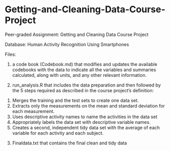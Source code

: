 # Getting-and-Cleaning-Data-Course-Project
Peer-graded Assignment: Getting and Cleaning Data Course Project

Database:
Human Activity Recognition Using Smartphones

Files:
1. a code book (Codebook.md) that modifies and updates the available codebooks with the data to indicate all the variables and summaries calculated, along with units, and any other relevant information.

2. run_analysis.R that includes the data preparation and then followed by the 5 steps required as described in the course project’s definition:
1) Merges the training and the test sets to create one data set.
2) Extracts only the measurements on the mean and standard deviation for each measurement.
3) Uses descriptive activity names to name the activities in the data set
4) Appropriately labels the data set with descriptive variable names.
5) Creates a second, independent tidy data set with the average of each variable for each activity and each subject.

3. Finaldata.txt that contains the final clean and tidy data
